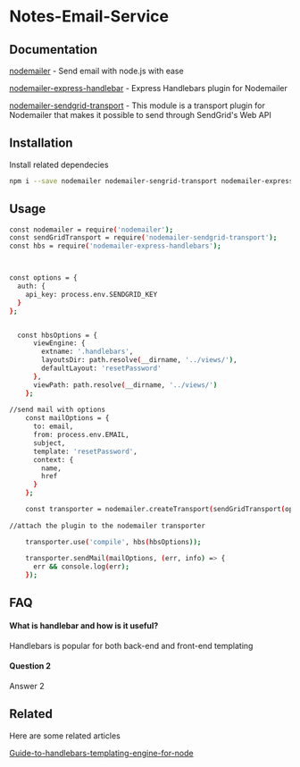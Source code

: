 # Notes-Email-Service


## Documentation

[nodemailer](https://www.npmjs.com/package/nodemailer) -  Send email with node.js with ease

[nodemailer-express-handlebar](https://www.npmjs.com/package/nodemailer-express-handlebars) - Express Handlebars plugin for Nodemailer

[nodemailer-sendgrid-transport](https://www.npmjs.com/package/nodemailer-sendgrid-transport) - This module is a transport plugin for Nodemailer that makes it possible to send through SendGrid's Web API

  
## Installation 

Install related dependecies


```bash
npm i --save nodemailer nodemailer-sengrid-transport nodemailer-express-handlebar

```


## Usage 



```bash 
const nodemailer = require('nodemailer');
const sendGridTransport = require('nodemailer-sendgrid-transport');
const hbs = require('nodemailer-express-handlebars');



const options = {
  auth: {
    api_key: process.env.SENDGRID_KEY
  }
};


  const hbsOptions = {
      viewEngine: {
        extname: '.handlebars',
        layoutsDir: path.resolve(__dirname, '../views/'),
        defaultLayout: 'resetPassword'
      },
      viewPath: path.resolve(__dirname, '../views/')
    };
    
//send mail with options
    const mailOptions = {
      to: email,
      from: process.env.EMAIL,
      subject,
      template: 'resetPassword',
      context: {
        name,
        href
      }
    };

    const transporter = nodemailer.createTransport(sendGridTransport(options));
    
//attach the plugin to the nodemailer transporter

    transporter.use('compile', hbs(hbsOptions));
    
    transporter.sendMail(mailOptions, (err, info) => {
      err && console.log(err);
    });
```
## FAQ

#### What is handlebar and how is it useful?

Handlebars is popular for both back-end and front-end templating

#### Question 2

Answer 2

  
## Related

Here are some related articles

[Guide-to-handlebars-templating-engine-for-node](https://stackabuse.com/guide-to-handlebars-templating-engine-for-node)

  
